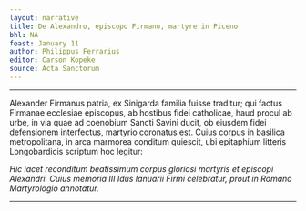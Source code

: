 ```yaml
---
layout: narrative
title: De Alexandro, episcopo Firmano, martyre in Piceno
bhl: NA
feast: January 11
author: Philippus Ferrarius
editor: Carson Kopeke
source: Acta Sanctorum
---
```


---

Alexander Firmanus patria, ex Sinigarda familia fuisse traditur; qui factus Firmanae ecclesiae episcopus, ab hostibus fidei catholicae, haud procul ab urbe, in via quae ad coenobium Sancti Savini ducit, ob eiusdem fidei defensionem interfectus, martyrio coronatus est. Cuius corpus in basilica metropolitana, in arca marmorea conditum quiescit, ubi epitaphium litteris Longobardicis scriptum hoc legitur: 

*Hic iacet reconditum beatissimum corpus gloriosi martyris et episcopi Alexandri. Cuius memoria III Idus Ianuarii Firmi celebratur, prout in Romano Martyrologio annotatur.*

---
